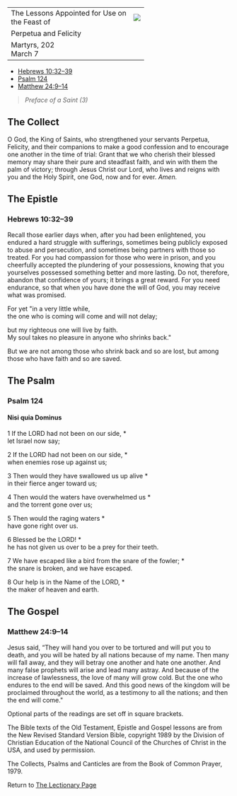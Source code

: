 |   |   |
|---|---|
|The Lessons Appointed for Use on  <br>the Feast of|![](https://www.lectionarypage.net/Art/Newshield.gif)|
|Perpetua and Felicity|
|Martyrs, 202  <br>March 7|

- [Hebrews 10:32–39](https://www.lectionarypage.net/LesserFF/Mar/Perpetua.html#nt1)
- [Psalm 124](https://www.lectionarypage.net/LesserFF/Mar/Perpetua.html#ps1)
- [Matthew 24:9–14](https://www.lectionarypage.net/LesserFF/Mar/Perpetua.html#gsp1)

> _Preface of a Saint (3)_

## The Collect

O God, the King of Saints, who strengthened your servants Perpetua, Felicity, and their companions to make a good confession and to encourage one another in the time of trial: Grant that we who cherish their blessed memory may share their pure and steadfast faith, and win with them the palm of victory; through Jesus Christ our Lord, who lives and reigns with you and the Holy Spirit, one God, now and for ever. _Amen._

## The Epistle

### Hebrews 10:32–39

Recall those earlier days when, after you had been enlightened, you endured a hard struggle with sufferings, sometimes being publicly exposed to abuse and persecution, and sometimes being partners with those so treated. For you had compassion for those who were in prison, and you cheerfully accepted the plundering of your possessions, knowing that you yourselves possessed something better and more lasting. Do not, therefore, abandon that confidence of yours; it brings a great reward. For you need endurance, so that when you have done the will of God, you may receive what was promised.

For yet "in a very little while,  
the one who is coming will come and will not delay;

but my righteous one will live by faith.  
My soul takes no pleasure in anyone who shrinks back."

But we are not among those who shrink back and so are lost, but among those who have faith and so are saved.

## The Psalm

### Psalm 124

#### Nisi quia Dominus

1 If the LORD had not been on our side, *  
let Israel now say;

2 If the LORD had not been on our side, *  
when enemies rose up against us;

3 Then would they have swallowed us up alive *  
in their fierce anger toward us;

4 Then would the waters have overwhelmed us *  
and the torrent gone over us;

5 Then would the raging waters *  
have gone right over us.

6 Blessed be the LORD! *  
he has not given us over to be a prey for their teeth.

7 We have escaped like a bird from the snare of the fowler; *  
the snare is broken, and we have escaped.

8 Our help is in the Name of the LORD, *  
the maker of heaven and earth.

## The Gospel

### Matthew 24:9–14

Jesus said, “They will hand you over to be tortured and will put you to death, and you will be hated by all nations because of my name. Then many will fall away, and they will betray one another and hate one another. And many false prophets will arise and lead many astray. And because of the increase of lawlessness, the love of many will grow cold. But the one who endures to the end will be saved. And this good news of the kingdom will be proclaimed throughout the world, as a testimony to all the nations; and then the end will come."

Optional parts of the readings are set off in square brackets.

The Bible texts of the Old Testament, Epistle and Gospel lessons are from the New Revised Standard Version Bible, copyright 1989 by the Division of Christian Education of the National Council of the Churches of Christ in the USA, and used by permission.

The Collects, Psalms and Canticles are from the Book of Common Prayer, 1979.

Return to [The Lectionary Page](http://lectionarypage.net/)